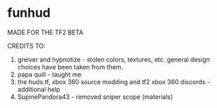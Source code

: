# funhud
 
MADE FOR THE TF2 BETA

CREDITS TO:
1. greiver and hypnotize - stolen colors, textures, etc. general design choices have been taken from them.
2. papa quill - taught me
3. the huds.tf, xbox 360 source modding and tf2 xbox 360 discords - additional help
4. SupinePandora43 - removed sniper scope (materials)